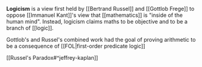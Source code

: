 **Logicism** is a view first held by [[Bertrand Russel]] and [[Gottlob Frege]] to oppose [[Immanuel Kant]]'s view that [[mathematics]] is "inside of the human mind".
Instead, logicism claims maths to be objective and to be a branch of [[logic]].

Gottlob's and Russel's combined work had the goal of proving arithmetic to be a consequence of [[FOL|first-order predicate logic]]

[[Russel's Paradox#^jeffrey-kaplan]]